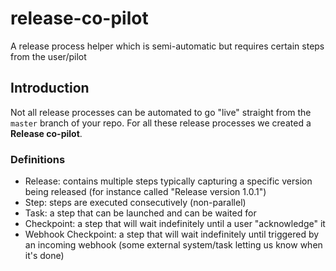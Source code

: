 # release-co-pilot

A release process helper which is semi-automatic but requires certain steps from the user/pilot

## Introduction

Not all release processes can be automated to go "live" straight from the `master` branch of your repo. For all these release processes we created a **Release co-pilot**.

### Definitions

- Release: contains multiple steps typically capturing a specific version being released (for instance called "Release version 1.0.1")
- Step: steps are executed consecutively (non-parallel)
- Task: a step that can be launched and can be waited for
- Checkpoint: a step that will wait indefinitely until a user "acknowledge" it
- Webhook Checkpoint: a step that will wait indefinitely until triggered by an incoming webhook (some external system/task letting us know when it's done)